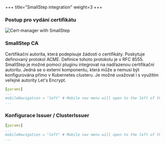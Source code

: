 +++
title="SmallStep integration"
weight=3
+++

### Postup pro vydání certifikátu

![Cert-manager with SmallStep](../../../images/acme-for-kubernetes/cert-manager-with-smallstep.png "Cert-manager with SmallStep")

### SmallStep CA

Certifikační autorita, která podepisuje žádosti o certifikáty. Poskytuje definovaný protokol ACME. Definice tohoto protokolu je v RFC 8555. SmallStep je možné pomocí pluginu integrovat na nadřazenou certifikační autoritu. Jedná se o externí komponentu, která může a nemusí být konfigurována přímo v Kubernetes clusteru. Je možné uvažovat i s využitím veřejné autority Let's Encrypt.

```yaml
[params]
...
mobileNavigation = "left" # Mobile nav menu will open to the left of the screen.
...
```

### Konfigurace Issuer / ClusterIssuer

```yaml
[params]
...
mobileNavigation = "left" # Mobile nav menu will open to the left of the screen.
...
```
